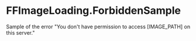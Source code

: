 # FFImageLoading.ForbiddenSample
Sample of the error "You don't have permission to access [IMAGE_PATH] on this server."
